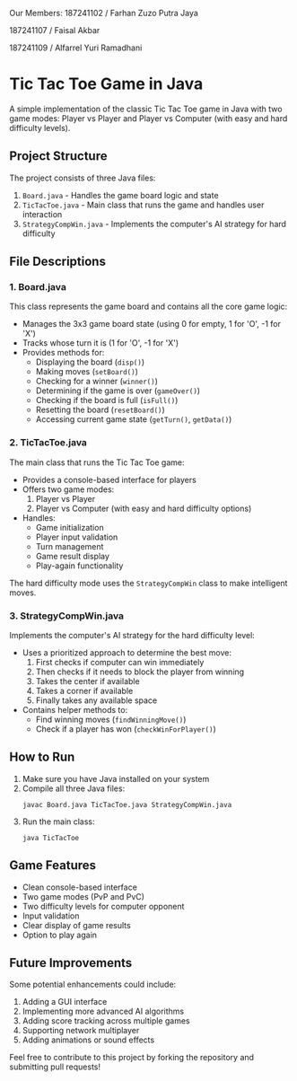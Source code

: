 Our Members:
187241102 / Farhan Zuzo Putra Jaya

187241107 / Faisal Akbar

187241109 / Alfarrel Yuri Ramadhani

# Tic Tac Toe Game in Java

A simple implementation of the classic Tic Tac Toe game in Java with two game modes: Player vs Player and Player vs Computer (with easy and hard difficulty levels).

## Project Structure

The project consists of three Java files:

1. `Board.java` - Handles the game board logic and state
2. `TicTacToe.java` - Main class that runs the game and handles user interaction
3. `StrategyCompWin.java` - Implements the computer's AI strategy for hard difficulty

## File Descriptions

### 1. Board.java

This class represents the game board and contains all the core game logic:

- Manages the 3x3 game board state (using 0 for empty, 1 for 'O', -1 for 'X')
- Tracks whose turn it is (1 for 'O', -1 for 'X')
- Provides methods for:
  - Displaying the board (`disp()`)
  - Making moves (`setBoard()`)
  - Checking for a winner (`winner()`)
  - Determining if the game is over (`gameOver()`)
  - Checking if the board is full (`isFull()`)
  - Resetting the board (`resetBoard()`)
  - Accessing current game state (`getTurn()`, `getData()`)

### 2. TicTacToe.java

The main class that runs the Tic Tac Toe game:

- Provides a console-based interface for players
- Offers two game modes:
  1. Player vs Player
  2. Player vs Computer (with easy and hard difficulty options)
- Handles:
  - Game initialization
  - Player input validation
  - Turn management
  - Game result display
  - Play-again functionality

The hard difficulty mode uses the `StrategyCompWin` class to make intelligent moves.

### 3. StrategyCompWin.java

Implements the computer's AI strategy for the hard difficulty level:

- Uses a prioritized approach to determine the best move:
  1. First checks if computer can win immediately
  2. Then checks if it needs to block the player from winning
  3. Takes the center if available
  4. Takes a corner if available
  5. Finally takes any available space
- Contains helper methods to:
  - Find winning moves (`findWinningMove()`)
  - Check if a player has won (`checkWinForPlayer()`)

## How to Run

1. Make sure you have Java installed on your system
2. Compile all three Java files:
   ```
   javac Board.java TicTacToe.java StrategyCompWin.java
   ```
3. Run the main class:
   ```
   java TicTacToe
   ```

## Game Features

- Clean console-based interface
- Two game modes (PvP and PvC)
- Two difficulty levels for computer opponent
- Input validation
- Clear display of game results
- Option to play again

## Future Improvements

Some potential enhancements could include:

1. Adding a GUI interface
2. Implementing more advanced AI algorithms
3. Adding score tracking across multiple games
4. Supporting network multiplayer
5. Adding animations or sound effects

Feel free to contribute to this project by forking the repository and submitting pull requests!
